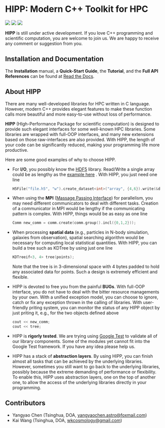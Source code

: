 HIPP: Modern C++ Toolkit for HPC
======================================================================

![](https://img.shields.io/github/v/release/ChenYangyao/hipp?include_prereleases)
![](https://img.shields.io/github/license/ChenYangyao/hipp)
![](https://img.shields.io/github/last-commit/ChenYangyao/hipp)

**HIPP** is still under active development. If you love C++ programming and scientific computation, you 
are welcome to join us. We are happy to receive any comment or suggestion from you.

Installation and Documentation
-------------------------------------

The **Installation** manual, a **Quick-Start Guide**, the **Tutorial**, and the **Full API References** can 
be found at [Read the Docs](<https://hipp.readthedocs.io/en/latest/>).

About HIPP 
-----------------------
There are many well-developed libraries for HPC written in C language. However, modern C++ provides
elegant features to make these function calls more beautiful and more easy-to-use without loss of 
performance. 

**HIPP** (HIgh-Performance Package for scientific computation) is designed to provide such elegant 
interfaces for some well-known HPC libraries. Some libraries
are wrapped with full-OOP interfaces, and many new extensions based on those raw-interfaces are also provided.
With HIPP, the length of your code can be significantly reduced, making your programming life more productive.

Here are some good examples of why to choose HIPP.

-   For **I/O**, you possibly know the [HDF5](https://www.hdfgroup.org/solutions/hdf5/) library. Read/Write a single array 
    could be as lengthy as the  [example here](https://raw.githubusercontent.com/HDFGroup/hdf5/develop/examples/h5_rdwt.c) .
    With HIPP, you just need one line
    ```c++
    H5File("file.h5", "w").create_dataset<int>("array", {4,6}).write(&dset_data[0][0]);
    ```
      
-   When using the **MPI** ([Massage Passing Interface](https://www.mpi-forum.org/)) for parallelism, 
    you may need different 
    communicators to deal with different tasks. Creation of a communicator in MPI would be lengthy if the 
    communicating pattern is complex. With HIPP, things would be as easy as one line
    ```c++
    Comm new_comm = comm.create(comm.group().incl({0,1,2}));
    ```

-   When processing **spatial data** (e.g., particles in N-body simulation, galaxies from observation), 
    spatial searching algorithm would be necessary for computing local statistical quantities. With 
    HIPP, you can build a tree such as KDTree by using just one line
    ```c++
    KDTreeif<3, 4> tree(points);
    ```

    Note that the tree is in 3-dimensional space with 4 bytes padded to hold any associated data for points. Such 
    a design is extremely efficient and flexible.

-   HIPP is devoted to free you from the painful **BUGs**. With full-OOP interface, you do not have to 
    deal with the bitter resource managements by your own. With a unified exception model, you can 
    choose to ignore, catch or fix any exception thrown in the calling of libraries. With user-friendly
    priting system, you can monitor the status of any HIPP object by just priting it, e.g., for the 
    two objects defined above
    ```c++
    cout << new_comm;
    cout << tree;
    ```

-   HIPP is **rigorly tested**. We are trying using [Google Test](https://github.com/google/googletest) to validate
    all of our library components. Some of the modules yet cannot fit into the Google Test framework. If you have any 
    idea please help us. 

-   HIPP has a stack of **abstraction layers**. By using HIPP, you can finish almost all tasks that can be 
    achieved by the underlying libraries. However, sometimes you still want to go back to the underlying
    libraries, possibly because the extreme demanding of performance or flexibility. To enable this, 
    HIPP uses abstraction layers, one on the top of another one, to allow the access of the underlying 
    libraries directly in your programming.

Contributors
----------------

- Yangyao Chen (Tsinghua, DOA, [yangyaochen.astro@foxmail.com](mailto:yangyaochen.astro@foxmail.com))
- Kai Wang (Tsinghua, DOA, [wkcosmology@gmail.com](mailto:wkcosmology@gmail.com))
